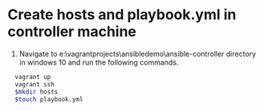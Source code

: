 # Create hosts and playbook.yml in controller machine
1. Navigate to e:\vagrantprojects\ansibledemo\ansible-controller directory in windows 10 and run the following commands.
```sh
  vagrant up
  vagrant ssh
  $mkdir hosts
  $touch playbook.yml
```
